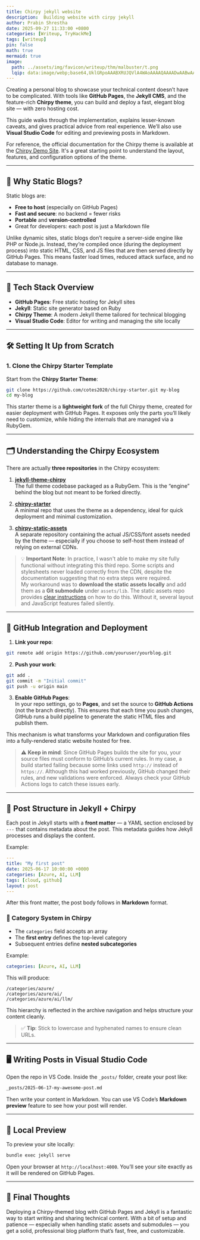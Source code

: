 ```yaml
---
title: Chirpy jekyll website
description:  Building website with cirpy jekyll
author: Prabin Shrestha
date: 2025-09-27 11:33:00 +0800
categories: [Writeup, TryHackMe]
tags: [writeup]
pin: false
math: true
mermaid: true
image:
  path: ../assets/img/favicon/writeup/thm/malbuster/t.png
  lqip: data:image/webp;base64,UklGRpoAAABXRUJQVlA4WAoAAAAQAAAADwAABwAAQUxQSDIAAAARL0AmbZurmr57yyIiqE8oiG0bejIYEQTgqiDA9vqnsUSI6H+oAERp2HZ65qP/VIAWAFZQOCBCAAAA8AEAnQEqEAAIAAVAfCWkAALp8sF8rgRgAP7o9FDvMCkMde9PK7euH5M1m6VWoDXf2FkP3BqV0ZYbO6NA/VFIAAAA
---
```


Creating a personal blog to showcase your technical content doesn’t have to be complicated. With tools like **GitHub Pages**, the **Jekyll CMS**, and the feature-rich **Chirpy theme**, you can build and deploy a fast, elegant blog site — with zero hosting cost.

This guide walks through the implementation, explains lesser-known caveats, and gives practical advice from real experience. We’ll also use **Visual Studio Code** for editing and previewing posts in Markdown.

For reference, the official documentation for the Chirpy theme is available at the [Chirpy Demo Site](https://cotes2020.github.io/chirpy-demo/). It's a great starting point to understand the layout, features, and configuration options of the theme.

---

## 🚀 Why Static Blogs?

Static blogs are:

- **Free to host** (especially on GitHub Pages)
- **Fast and secure**: no backend = fewer risks
- **Portable** and **version-controlled**
- Great for developers: each post is just a Markdown file

Unlike dynamic sites, static blogs don’t require a server-side engine like PHP or Node.js. Instead, they’re compiled once (during the deployment process) into static HTML, CSS, and JS files that are then served directly by GitHub Pages. This means faster load times, reduced attack surface, and no database to manage.

---

## 🧱 Tech Stack Overview

- **GitHub Pages**: Free static hosting for Jekyll sites  
- **Jekyll**: Static site generator based on Ruby  
- **Chirpy Theme**: A modern Jekyll theme tailored for technical blogging  
- **Visual Studio Code**: Editor for writing and managing the site locally  

---

## 🛠 Setting It Up from Scratch

### 1. Clone the Chirpy Starter Template

Start from the **Chirpy Starter Theme**:

```bash
git clone https://github.com/cotes2020/chirpy-starter.git my-blog
cd my-blog
```

This starter theme is a **lightweight fork** of the full Chirpy theme, created for easier deployment with GitHub Pages. It exposes only the parts you’ll likely need to customize, while hiding the internals that are managed via a RubyGem.

---

## 🗂 Understanding the Chirpy Ecosystem

There are actually **three repositories** in the Chirpy ecosystem:

1. **[jekyll-theme-chirpy](https://github.com/cotes2020/jekyll-theme-chirpy)**  
   The full theme codebase packaged as a RubyGem. This is the “engine” behind the blog but not meant to be forked directly.

2. **[chirpy-starter](https://github.com/cotes2020/chirpy-starter)**  
   A minimal repo that uses the theme as a dependency, ideal for quick deployment and minimal customization.

3. **[chirpy-static-assets](https://github.com/cotes2020/chirpy-static-assets)**  
   A separate repository containing the actual JS/CSS/font assets needed by the theme — especially if you choose to self-host them instead of relying on external CDNs.

> 💡 **Important Note**: In practice, I wasn't able to make my site fully functional without integrating this third repo. Some scripts and stylesheets never loaded correctly from the CDN, despite the documentation suggesting that no extra steps were required.  
> My workaround was to **download the static assets locally** and add them as a **Git submodule** under `assets/lib`. The static assets repo provides [clear instructions](https://github.com/cotes2020/chirpy-static-assets#readme) on how to do this. Without it, several layout and JavaScript features failed silently.

---

## 🔧 GitHub Integration and Deployment

1. **Link your repo**:

```bash
git remote add origin https://github.com/youruser/yourblog.git
```

2. **Push your work**:

```bash
git add .
git commit -m "Initial commit"
git push -u origin main
```

3. **Enable GitHub Pages**:  
   In your repo settings, go to **Pages**, and set the source to **GitHub Actions** (not the branch directly). This ensures that each time you push changes, GitHub runs a build pipeline to generate the static HTML files and publish them.

This mechanism is what transforms your Markdown and configuration files into a fully-rendered static website hosted for free.

> ⚠️ **Keep in mind**: Since GitHub Pages builds the site for you, your source files must conform to GitHub’s current rules. In my case, a build started failing because some links used `http://` instead of `https://`. Although this had worked previously, GitHub changed their rules, and new validations were enforced. Always check your GitHub Actions logs to catch these issues early.

---

## 📝 Post Structure in Jekyll + Chirpy

Each post in Jekyll starts with a **front matter** — a YAML section enclosed by `---` that contains metadata about the post. This metadata guides how Jekyll processes and displays the content.

Example:

```yaml
---
title: "My first post"
date: 2025-06-17 10:00:00 +0000
categories: [Azure, AI, LLM]
tags: [cloud, github]
layout: post
---
```

After this front matter, the post body follows in **Markdown** format.

### 🧭 Category System in Chirpy

- The `categories` field accepts an array  
- The **first entry** defines the top-level category  
- Subsequent entries define **nested subcategories**  

Example:

```yaml
categories: [Azure, AI, LLM]
```

This will produce:

```
/categories/azure/
/categories/azure/ai/
/categories/azure/ai/llm/
```

This hierarchy is reflected in the archive navigation and helps structure your content cleanly.

> ✅ **Tip**: Stick to lowercase and hyphenated names to ensure clean URLs.

---

## 🖥 Writing Posts in Visual Studio Code

Open the repo in VS Code. Inside the `_posts/` folder, create your post like:

```bash
_posts/2025-06-17-my-awesome-post.md
```

Then write your content in Markdown. You can use VS Code’s **Markdown preview** feature to see how your post will render.

---

## 🔁 Local Preview

To preview your site locally:

```bash
bundle exec jekyll serve
```

Open your browser at `http://localhost:4000`. You’ll see your site exactly as it will be rendered on GitHub Pages.

---

## 💬 Final Thoughts

Deploying a Chirpy-themed blog with GitHub Pages and Jekyll is a fantastic way to start writing and sharing technical content. With a bit of setup and patience — especially when handling static assets and submodules — you get a solid, professional blog platform that’s fast, free, and customizable.
